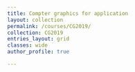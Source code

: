 ```yaml
---
title: Compter graphics for application
layout: collection
permalink: /courses/CG2019/
collection: CG2019
entries_layout: grid
classes: wide
author_profile: true

---
```



